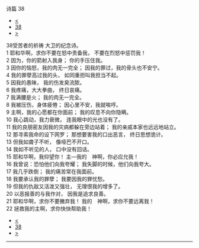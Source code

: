 ﻿





 诗篇 38




* [<](bible/PSA037.md)
* [38](bible/PSA.md)
* [>](bible/PSA039.md)



 
38受苦者的祈祷 大卫的纪念诗。  
1 耶和华啊，求你不要在怒中责备我， 不要在烈怒中惩罚我！  
2 因为，你的箭射入我身； 你的手压住我。     
3 因你的恼怒，我的肉无一完全； 因我的罪过，我的骨头也不安宁。  
4 我的罪孽高过我的头， 如同重担叫我担当不起。     
5 因我的愚昧， 我的伤发臭流脓。  
6 我疼痛，大大拳曲， 终日哀痛。  
7 我满腰是火； 我的肉无一完全。  
8 我被压伤，身体疲倦； 因心里不安，我就唉哼。     
9 主啊，我的心愿都在你面前； 我的叹息不向你隐瞒。  
10 我心跳动，我力衰微， 连我眼中的光也没有了。  
11 我的良朋密友因我的灾病都躲在旁边站着； 我的亲戚本家也远远地站立。     
12 那寻索我命的设下网罗； 那想要害我的口出恶言， 终日思想诡计。  
13 但我如聋子不听， 像哑巴不开口。  
14 我如不听见的人， 口中没有回话。     
15 耶和华啊，我仰望你！ 主—我的　神啊，你必应允我！  
16 我曾说：恐怕他们向我夸耀； 我失脚的时候，他们向我夸大。     
17 我几乎跌倒； 我的痛苦常在我面前。  
18 我要承认我的罪孽； 我要因我的罪忧愁。  
19 但我的仇敌又活泼又强壮， 无理恨我的增多了。  
20 以恶报善的与我作对， 因我是追求良善。     
21 耶和华啊，求你不要撇弃我！ 我的　神啊，求你不要远离我！  
22 拯救我的主啊，求你快快帮助我！ 
* [<](bible/PSA037.md)
* [38](bible/PSA.md)
* [>](bible/PSA039.md)





---









